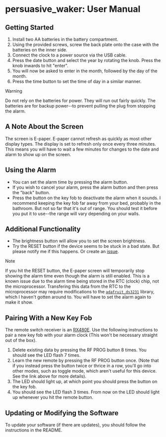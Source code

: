 # persuasive_waker: User Manual
## Getting Started
1. Install two AA batteries in the battery compartment.
2. Using the provided screws, screw the back plate onto the case with the batteries on the inner side.
3. Connect the clock to a power source via the USB cable. 
4. Press the date button and select the year by rotating the knob. Press the knob inwards to hit "enter".
5. You will now be asked to enter in the month, followed by the day of the month.
6. Press the time button to set the time of day in a similar manner. 

> [!WARNING]  
> Do not rely on the batteries for power. They will run out fairly quickly. The batteries are for backup power--to prevent pulling the plug from stopping the alarm.

## A Note About the Screen
The screen is E-paper. E-paper cannot refresh as quickly as most other display types. The display is set to refresh only once every three minutes. This means you will have to wait a few minutes for changes to the date and alarm to show up on the screen.

## Using the Alarm
- You can set the alarm time by pressing the alarm button.
- If you wish to cancel your alarm, press the alarm button and then press the "back" button.
- Press the button on the key fob to deactivate the alarm when it sounds. 
I recommend keeping the key fob far away from your bed, probably in the bathroom. But not so far that it's out of range. You should test it before you put it to use--the range will vary depending on your walls.

## Additional Functionality
- The brightness button will allow you to set the screen brightness.
- Try the RESET button if the device seems to be stuck in a bad state. But please notify me if this happens. Or create an [issue](https://github.com/bbokser/persuasive_waker/issues).

> [!NOTE]  
> If you hit the RESET button, the E-paper screen will temporarily stop showing the alarm time even though the alarm is still enabled. This is a known issue due to the alarm time being stored in the RTC (clock) chip, not the microprocessor. Transfering this data from the RTC to the microprocessor may require modifications to the [`adafruit_ds3231`](https://docs.circuitpython.org/projects/ds3231/en/latest/api.html#adafruit_ds3231.DS3231.alarm1) library, which I haven't gotten around to. You will have to set the alarm again to make it show.

## Pairing With a New Key Fob
The remote switch receiver is an [RX480E](https://qiachip.com/products/2x-learning-code-receiver-module-for-rf-433mhz-rx-480-e-remote-control-arduino-chip-28131mm-pcb). Use the following instructions to pair a new key fob with your alarm clock (This won't be necessary straight out of the box).

1. Delete existing data by pressing the RF PROG button 8 times. You should see the LED flash 7 times.
2. Learn the new remote by pressing the RF PROG button once. (Note that if you instead press the button twice or thrice in a row, you'll go into other modes, such as toggle mode, which aren't useful for this device. See the link above for more details).
3. The LED should light up, at which point you should press the button on the key fob.
4. You should see the LED flash 3 times. From now on the LED should light up whenever you hit the remote button.

## Updating or Modifying the Software
To update your software (if there are updates), you should follow the instructions in the README.